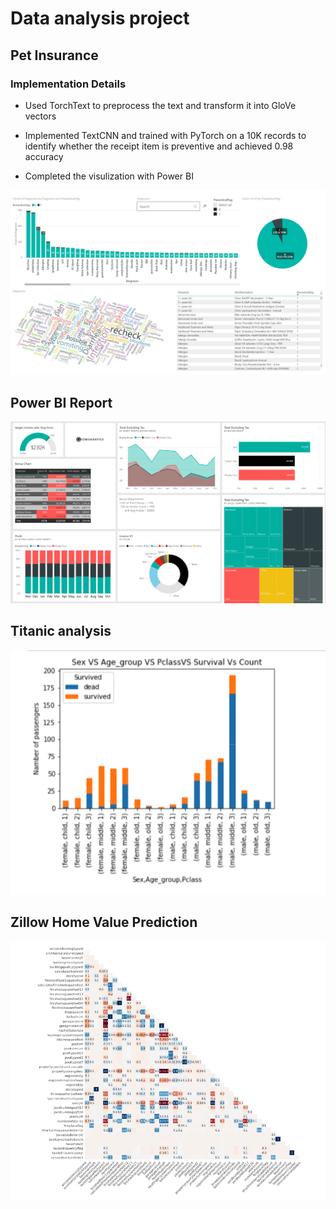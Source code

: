 # Data analysis project

## Pet Insurance
### Implementation Details
* Used TorchText to preprocess the text and transform it into GloVe vectors 

* Implemented TextCNN and trained with PyTorch on a 10K records to identify whether the receipt item is preventive and achieved 0.98 accuracy 

* Completed the visulization with Power BI

![alt text](Images/PetPic01.jpg)

## Power BI Report
![alt text](Images/image1.png)

## Titanic analysis
![alt text](Images/image5.png)

## Zillow Home Value Prediction
![alt text](Images/image2.png)

